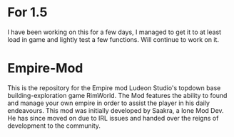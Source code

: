 # For 1.5

I have been working on this for a few days, I managed to get it to at least load in game and lightly test a few functions.  Will continue to work on it.

# Empire-Mod
This is the repository for the Empire mod Ludeon Studio's topdown base building-exploration game RimWorld.
The Mod features the ability to found and manage your own empire in order to assist the player in his daily endeavours.
This mod was initially developed by Saakra, a lone Mod Dev. He has since moved on due to IRL issues and handed over the reigns of development to the community.
